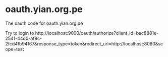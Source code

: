 # oauth.yian.org.pe
The oauth code for oauth.yian.org.pe

Try to login to http://localhost:9000/oauth/authorize?client_id=bac8881e-2541-44d0-af9c-2fcd4fb94167&response_type=token&redirect_uri=http://localhost:8080&scope=test